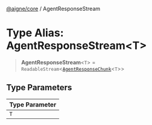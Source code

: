 [@aigne/core](../wiki/Home) / AgentResponseStream

# Type Alias: AgentResponseStream\<T\>

> **AgentResponseStream**\<`T`\> = `ReadableStream`\<[`AgentResponseChunk`](../wiki/TypeAlias.AgentResponseChunk)\<`T`\>\>

## Type Parameters

| Type Parameter |
| -------------- |
| `T`            |
